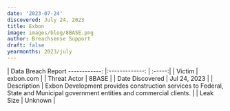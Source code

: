 ```yaml
---
date: '2023-07-24'
discovered: July 24, 2023
title: Exbon
image: images/blog/8BASE.png
author: Breachsense Support
draft: false
yearmonths: 2023/july
---
```



| Data Breach Report
------------:     |:-------------:    | :-----:|
| Victim      | exbon.com      | 
| Threat Actor      | 8BASE      | 
| Date Discovered      | Jul 24, 2023      | 
| Description      | Exbon Development provides construction services to Federal, State and Municipal government entities and commercial clients.      | 
| Leak Size      | Unknown      | 

